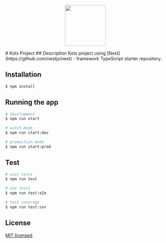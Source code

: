 <p align="center">
  <img width="128" height="128" src="https://user-images.githubusercontent.com/17821091/83906648-2e2b3680-a78e-11ea-8b9b-95a3333c1c58.png">
</p>
# Kots Project
## Description
Kots project using [Nest](https://github.com/nestjs/nest) - framework TypeScript starter repository.

## Installation

```bash
$ npm install
```

## Running the app

```bash
# development
$ npm run start

# watch mode
$ npm run start:dev

# production mode
$ npm run start:prod
```

## Test

```bash
# unit tests
$ npm run test

# e2e tests
$ npm run test:e2e

# test coverage
$ npm run test:cov
```

## License
[MIT licensed]().
